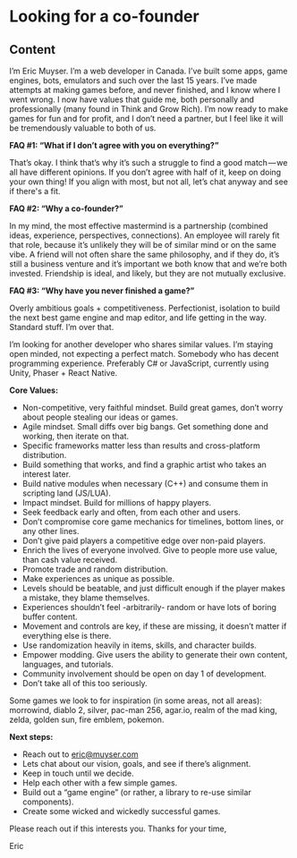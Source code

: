 # Looking for a co-founder

## Content

I’m Eric Muyser. I’m a web developer in Canada. I’ve built some apps, game engines, bots, emulators and such over the last 15 years. I’ve made attempts at making games before, and never finished, and I know where I went wrong. I now have values that guide me, both personally and professionally (many found in Think and Grow Rich). I’m now ready to make games for fun and for profit, and I don’t need a partner, but I feel like it will be tremendously valuable to both of us.

**FAQ #1: “What if I don’t agree with you on everything?”**

That’s okay. I think that’s why it’s such a struggle to find a good match — we all have different opinions. If you don’t agree with half of it, keep on doing your own thing! If you align with most, but not all, let’s chat anyway and see if there's a fit.

**FAQ #2: “Why a co-founder?”**

In my mind, the most effective mastermind is a partnership (combined ideas, experience, perspectives, connections). An employee will rarely fit that role, because it’s unlikely they will be of similar mind or on the same vibe. A friend will not often share the same philosophy, and if they do, it’s still a business venture and it’s important we both know that and we’re both invested. Friendship is ideal, and likely, but they are not mutually exclusive.

**FAQ #3: “Why have you never finished a game?”**

Overly ambitious goals + competitiveness. Perfectionist, isolation to build the next best game engine and map editor, and life getting in the way. Standard stuff. I’m over that.

I’m looking for another developer who shares similar values. I’m staying open minded, not expecting a perfect match. Somebody who has decent programming experience. Preferably C# or JavaScript, currently using Unity, Phaser + React Native.

**Core Values:**

- Non-competitive, very faithful mindset. Build great games, don’t worry about people stealing our ideas or games.
- Agile mindset. Small diffs over big bangs. Get something done and working, then iterate on that.
- Specific frameworks matter less than results and cross-platform distribution.
- Build something that works, and find a graphic artist who takes an interest later.
- Build native modules when necessary (C++) and consume them in scripting land (JS/LUA).
- Impact mindset. Build for millions of happy players.
- Seek feedback early and often, from each other and users.
- Don’t compromise core game mechanics for timelines, bottom lines, or any other lines.
- Don’t give paid players a competitive edge over non-paid players.
- Enrich the lives of everyone involved. Give to people more use value, than cash value received.
- Promote trade and random distribution.
- Make experiences as unique as possible.
- Levels should be beatable, and just difficult enough if the player makes a mistake, they blame themselves.
- Experiences shouldn’t feel -arbitrarily- random or have lots of boring buffer content.
- Movement and controls are key, if these are missing, it doesn’t matter if everything else is there.
- Use randomization heavily in items, skills, and character builds.
- Empower modding. Give users the ability to generate their own content, languages, and tutorials.
- Community involvement should be open on day 1 of development.
- Don’t take all of this too seriously.

Some games we look to for inspiration (in some areas, not all areas): morrowind, diablo 2, silver, pac-man 256, agar.io, realm of the mad king, zelda, golden sun, fire emblem, pokemon.

**Next steps:**

- Reach out to eric@muyser.com
- Lets chat about our vision, goals, and see if there’s alignment.
- Keep in touch until we decide.
- Help each other with a few simple games.
- Build out a “game engine” (or rather, a library to re-use similar components).
- Create some wicked and wickedly successful games.

Please reach out if this interests you. Thanks for your time,

Eric
